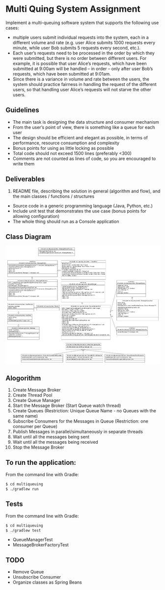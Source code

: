 Multi Quing System Assignment 
==================
Implement a multi-queuing software system that supports the following use cases:
* multiple users submit individual requests into the system, each in a different volume and rate (e.g. user Alice submits 1000 requests every minute, while user Bob submits 5 requests every second, etc.).
* Each user’s requests need to be processed in the order by which they were submitted, but there is no order between different users.  For example, it is possible that user Alice’s requests, which have been submitted at 9:00am will be handled – in order – only after user Bob’s  requests, which have been submitted at 9:01am. 
* Since there is a variance in volume and rate between the users, the system should practice fairness in handling the request of the different users, so that handling user Alice’s requests will not starve the other users.

Guidelines
-------------------	
* The main task is designing the data structure and consumer mechanism
* From the user’s point of view, there is something like a queue for each user
* The design should be efficient and elegant as possible, in terms of performance, resource consumption and complexity
* Bonus points for using as little locking as possible
* Total code should not exceed 1500 lines (preferably <300)
* Comments are not counted as lines of code, so you are encouraged to write them

Deliverables
-------------------	
1. README file, describing the solution in general (algorithm and flow), and the main classes / functions / structures 
* Source code in a generic programming language (Java, Python, etc.)
* Include unit test that demonstrates the use case (bonus points for allowing configuration)
* The whole thing should run as a Console application

Class Diagram
-------------------	
![Multiqueuing System](multiqueuing.png)


Alogorithm
-------------------	
1. Create Message Broker
2. Create Thread Pool 
3. Create Queue Manager
4. Start the Message Broker (Start Queue watch thread)
5. Create Queues (Restriction: Unique Queue Name - no Queues with the same name)
6. Subscribe Consumers for the Messages in Queue (Restriction: one consumer per Queue)
7. Publish Messages in parallel/simultaneously in separate threads
8. Wait until all the messages being sent
9. Wait until all the messages being received
10. Stop the Message Broker

To run the application:
-------------------	
From the command line with Gradle:

    $ cd multiqueuing
    $ ./gradlew run

Tests
-------------------	
From the command line with Gradle:

    $ cd multiqueuing
    $ ./gradlew test

* QueueManagerTest
* MessageBrokerFactoryTest

TODO
-------------------	
* Remove Queue
* Unsubscribe Consumer
* Organize classes as Spring Beans


